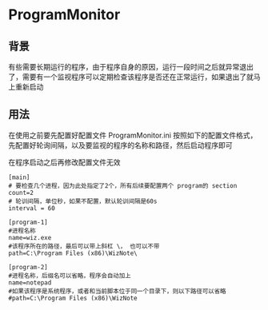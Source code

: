 # ProgramMonitor
## 背景
有些需要长期运行的程序，由于程序自身的原因，运行一段时间之后就异常退出了，需要有一个监视程序可以定期检查该程序是否还在正常运行，如果退出了就马上重新启动

## 用法
在使用之前要先配置好配置文件 ProgramMonitor.ini
按照如下的配置文件格式，先配置好轮询间隔，以及要监视的程序的名称和路径，然后启动程序即可

在程序启动之后再修改配置文件无效
```
[main]
# 要检查几个进程，因为此处指定了2个，所有后续要配置两个 program的 section
count=2
# 轮训间隔，单位秒，如果不配置，默认轮训间隔是60s
interval = 60

[program-1]
#进程名称
name=wiz.exe
#该程序所在的路径，最后可以带上斜杠 \， 也可以不带
path=C:\Program Files (x86)\WizNote\

[program-2]
#进程名称，后缀名可以省略，程序会自动加上
name=notepad
#如果该程序是系统程序，或者和当前脚本位于同一个目录下，则以下路径可以省略
#path=C:\Program Files (x86)\WizNote
```

